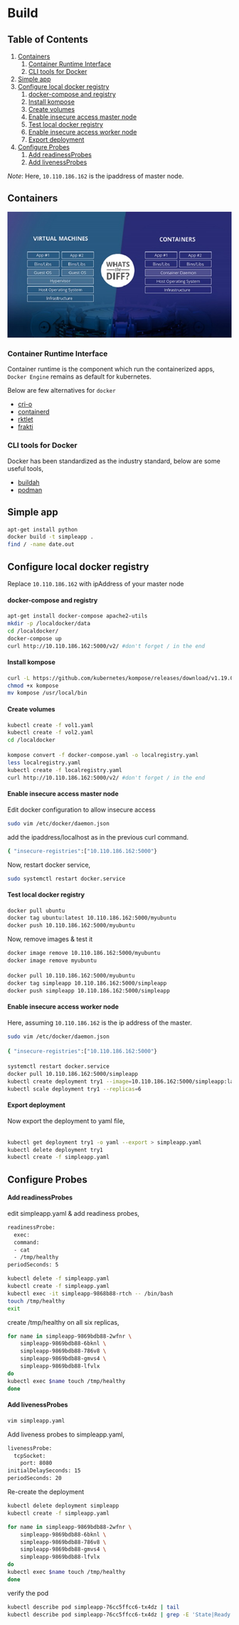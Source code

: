 # Build
## Table of Contents
1. [Containers](#Containers)
   1. [Container Runtime Interface](#Container-Runtime-Interface)
   2. [CLI tools for Docker](#CLI-tools-for-Docker)
2. [Simple app](#simple-app)
3. [Configure local docker registry](#build-local-docker-registry)
	1. [docker-compose and registry](#docker-compose-and-registry)
	2. [Install kompose](#Install-kompose)
	3. [Create volumes](#Create-volumes)
	4. [Enable insecure access master node](#Enable-insecure-access-master-node)
	5. [Test local docker registry](#Test-local-docker-registry)
	6. [Enable insecure access worker node](#Enable-insecure-access-worker-node)
	7. [Export deployment](#Export-deployment)
4. [Configure Probes](#Configure-Probes)
	1. [Add readinessProbes](#Add-readinessProbes)
	2. [Add livenessProbes](#Add-livenessProbes)



_Note_: Here, `10.110.186.162` is the ipaddress of master node.

## Containers

![](https://raw.githubusercontent.com/zillani/img/master/k8s-resources/vm-vs-container.jpg)

### Container Runtime Interface

Container runtime is the component which run the containerized apps, `Docker Engine` remains as default
for kubernetes.

Below are few alternatives for `docker`
- [cri-o](https://cri-o.io/)
- [containerd](https://containerd.io)
- [rktlet](https://github.com/kubernetes-retired/rktlet)
- [frakti](https://github.com/kubernetes/frakti)

### CLI tools for Docker

Docker has been standardized as the industry standard, below are some useful tools,
- [buildah](https://github.com/containers/buildah)
- [podman](https://podman.io/)


## Simple app

```bash
apt-get install python
docker build -t simpleapp .
find / -name date.out
```

## Configure local docker registry

Replace `10.110.186.162` with ipAddress of your master node

#### docker-compose and registry
```bash
apt-get install docker-compose apache2-utils
mkdir -p /localdocker/data
cd /localdocker/
docker-compose up
curl http://10.110.186.162:5000/v2/ #don't forget / in the end
```

#### Install kompose
```bash
curl -L https://github.com/kubernetes/kompose/releases/download/v1.19.0/kompose-linux-amd64 -o kompose
chmod +x kompose
mv kompose /usr/local/bin
```

#### Create volumes

```bash
kubectl create -f vol1.yaml
kubectl create -f vol2.yaml
cd /localdocker

kompose convert -f docker-compose.yaml -o localregistry.yaml
less localregistry.yaml
kubectl create -f localregistry.yaml
curl http://10.110.186.162:5000/v2/ #don't forget / in the end
```

#### Enable insecure access master node

Edit docker configuration to allow insecure access

```bash
sudo vim /etc/docker/daemon.json
```
add the ipaddress/localhost as in the previous curl command. 

```bash
{ "insecure-registries":["10.110.186.162:5000"}
```
Now, restart docker service, 

```bash
sudo systemctl restart docker.service
```

#### Test local docker registry

```bash
docker pull ubuntu
docker tag ubuntu:latest 10.110.186.162:5000/myubuntu
docker push 10.110.186.162:5000/myubuntu
```
Now, remove images & test it

```bash
docker image remove 10.110.186.162:5000/myubuntu
docker image remove myubuntu

docker pull 10.110.186.162:5000/myubuntu
docker tag simpleapp 10.110.186.162:5000/simpleapp
docker push simpleapp 10.110.186.162:5000/simpleapp
```

#### Enable insecure access worker node

Here, assuming `10.110.186.162` is the ip address of the master.
```bash
sudo vim /etc/docker/daemon.json

{ "insecure-registries":["10.110.186.162:5000"}

systemctl restart docker.service
docker pull 10.110.186.162:5000/simpleapp
kubectl create deployment try1 --image=10.110.186.162:5000/simpleapp:latest
kubectl scale deployment try1 --replicas=6

```

#### Export deployment
Now export the deployment to yaml file,
```bash

kubectl get deployment try1 -o yaml --export > simpleapp.yaml
kubectl delete deployment try1
kubectl create -f simpleapp.yaml

```

## Configure Probes

#### Add readinessProbes
edit simpleapp.yaml & add readiness probes,
```bash
readinessProbe:
  exec:
  command:
  - cat
  - /tmp/healthy
periodSeconds: 5
```

```bash
kubectl delete -f simpleapp.yaml
kubectl create -f simpleapp.yaml
kubectl exec -it simpleapp-9868b88-rtch -- /bin/bash
touch /tmp/healthy
exit
``` 

create /tmp/healthy on all six replicas,

```bash
for name in simpleapp-9869bdb88-2wfnr \
	simpleapp-9869bdb88-6bknl \
	simpleapp-9869bdb88-786v8 \
	simpleapp-9869bdb88-gmvs4 \
	simpleapp-9869bdb88-lfvlx
do 
kubectl exec $name touch /tmp/healthy
done
```
#### Add livenessProbes

```bash
vim simpleapp.yaml
```
Add liveness probes to simpleapp.yaml,
```bash
livenessProbe: 
  tcpSocket:
    port: 8080
initialDelaySeconds: 15
periodSeconds: 20
```
Re-create the deployment
```bash
kubectl delete deployment simpleapp
kubectl create -f simpleapp.yaml
```

```bash
for name in simpleapp-9869bdb88-2wfnr \
	simpleapp-9869bdb88-6bknl \
	simpleapp-9869bdb88-786v8 \
	simpleapp-9869bdb88-gmvs4 \
	simpleapp-9869bdb88-lfvlx
do 
kubectl exec $name touch /tmp/healthy
done
```

verify the pod

```bash
kubectl describe pod simpleapp-76cc5ffcc6-tx4dz | tail
kubectl describe pod simpleapp-76cc5ffcc6-tx4dz | grep -E 'State|Ready'
```
